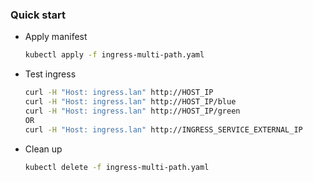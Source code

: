 ### Quick start

- Apply manifest

    ```bash
    kubectl apply -f ingress-multi-path.yaml
    ```

- Test ingress

    ```bash
    curl -H "Host: ingress.lan" http://HOST_IP
    curl -H "Host: ingress.lan" http://HOST_IP/blue
    curl -H "Host: ingress.lan" http://HOST_IP/green
    OR
    curl -H "Host: ingress.lan" http://INGRESS_SERVICE_EXTERNAL_IP
    ```

- Clean up

    ```bash
    kubectl delete -f ingress-multi-path.yaml
    ```